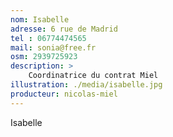 ```yaml
---
nom: Isabelle
adresse: 6 rue de Madrid
tel : 06774474565
mail: sonia@free.fr
osm: 2939725923
description: >
    Coordinatrice du contrat Miel
illustration: ./media/isabelle.jpg
producteur: nicolas-miel
---
```


Isabelle